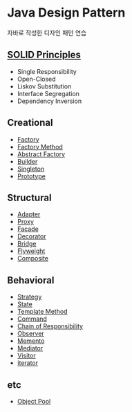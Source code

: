# Java Design Pattern
자바로 작성한 디자인 패턴 연습
 
## [SOLID Principles](src/main/java/solid)
- Single Responsibility
- Open-Closed
- Liskov Substitution
- Interface Segregation
- Dependency Inversion

## Creational
- [Factory](src/main/java/facade) 
- [Factory Method](src/main/java/factory_method)
- [Abstract Factory](src/main/java/abstract_factory)
- [Builder](src/main/java/bridge)
- [Singleton](src/main/java/singleton)
- [Prototype](src/main/java/Prototype)

## Structural
- [Adapter](src/main/java/adapter) 
- [Proxy](src/main/java/proxy) 
- [Facade](src/main/java/facade) 
- [Decorator](src/main/java/decorator) 
- [Bridge](src/main/java/bridge) 
- [Flyweight](src/main/java/flyweight) 
- [Composite](src/main/java/composite)
 
## Behavioral
- [Strategy](src/main/java/strategy) 
- [State](src/main/java/state) 
- [Template Method](src/main/java/template_method) 
- [Command](src/main/java/command) 
- [Chain of Responsibility](src/main/java/chain_of_responsibility) 
- [Observer](src/main/java/observer) 
- [Memento](src/main/java/memento) 
- [Mediator](src/main/java/mediator) 
- [Visitor](src/main/java/visitor) 
- [iterator](src/main/java/iterator)

## etc
- [Object Pool](src/main/java/object_pool)